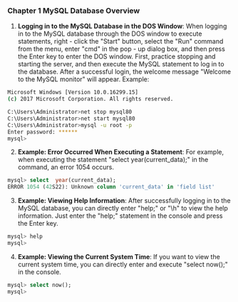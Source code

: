 ### Chapter 1 MySQL Database Overview
1. **Logging in to the MySQL Database in the DOS Window**: When logging in to the MySQL database through the DOS window to execute statements, right - click the "Start" button, select the "Run" command from the menu, enter "cmd" in the pop - up dialog box, and then press the Enter key to enter the DOS window. First, practice stopping and starting the server, and then execute the MySQL statement to log in to the database. After a successful login, the welcome message "Welcome to the MySQL monitor" will appear.
Example:
```bash
Microsoft Windows [Version 10.0.16299.15]
(c) 2017 Microsoft Corporation. All rights reserved.

C:\Users\Administrator>net stop mysql80
C:\Users\Administrator>net start mysql80
C:\Users\Administrator>mysql -u root -p
Enter password: ******
mysql>
```
2. **Example: Error Occurred When Executing a Statement**: For example, when executing the statement "select  year(current_data);" in the command, an error 1054 occurs.
```sql
mysql> select  year(current_data);
ERROR 1054 (42S22): Unknown column 'current_data' in 'field list'
```
3. **Example: Viewing Help Information**: After successfully logging in to the MySQL database, you can directly enter "help;" or "\h" to view the help information. Just enter the "help;" statement in the console and press the Enter key.
```sql
mysql> help
mysql>
```
4. **Example: Viewing the Current System Time**: If you want to view the current system time, you can directly enter and execute "select now();" in the console.
```sql
mysql> select now();
mysql>
``` 
